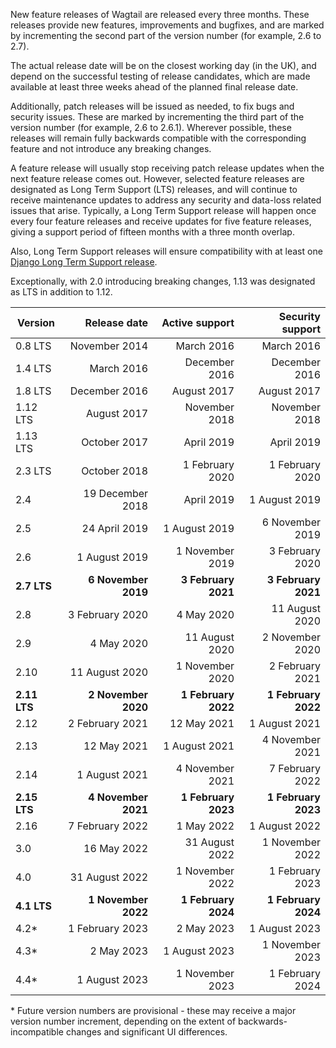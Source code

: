 New feature releases of Wagtail are released every three months. These releases provide new features, improvements and bugfixes, and are marked by incrementing the second part of the version number (for example, 2.6 to 2.7).

The actual release date will be on the closest working day (in the UK), and depend on the successful testing of release candidates, which are made available at least three weeks ahead of the planned final release date.

Additionally, patch releases will be issued as needed, to fix bugs and security issues. These are marked by incrementing the third part of the version number (for example, 2.6 to 2.6.1). Wherever possible, these releases will remain fully backwards compatible with the corresponding feature and not introduce any breaking changes.

A feature release will usually stop receiving patch release updates when the next feature release comes out. However, selected feature releases are designated as Long Term Support (LTS) releases, and will continue to receive maintenance updates to address any security and data-loss related issues that arise. Typically, a Long Term Support release will happen once every four feature releases and receive updates for five feature releases, giving a support period of fifteen months with a three month overlap.

Also, Long Term Support releases will ensure compatibility with at least one [Django Long Term Support release](https://www.djangoproject.com/download/#supported-versions).

Exceptionally, with 2.0 introducing breaking changes, 1.13 was designated as LTS in addition to 1.12.

| Version        | Release date           | Active support      | Security support |
| -------------- |-----------------------:| -------------------:| -------------------:|
| 0.8 LTS        | November 2014          | March 2016          | March 2016          |
| 1.4 LTS        | March 2016             | December 2016       | December 2016       |
| 1.8 LTS        | December 2016          | August 2017         | August 2017         |
| 1.12 LTS       | August 2017            | November 2018       | November 2018       |
| 1.13 LTS       | October 2017           | April 2019          | April 2019          |
| 2.3 LTS        | October 2018           | 1 February 2020     | 1 February 2020     |
| 2.4            | 19 December 2018       | April 2019          | 1 August 2019       |
| 2.5            | 24 April 2019          | 1 August 2019       | 6 November 2019     |
| 2.6            | 1 August 2019          | 1 November 2019     | 3 February 2020     |
| **2.7 LTS**    | **6 November 2019**    | **3 February 2021** | **3 February 2021** |
| 2.8            | 3 February 2020        | 4 May 2020          | 11 August 2020      |
| 2.9            | 4 May 2020             | 11 August 2020      | 2 November 2020     |
| 2.10           | 11 August 2020         | 1 November 2020     | 2 February 2021     |
| **2.11 LTS**   | **2 November 2020**    | **1 February 2022** | **1 February 2022** |
| 2.12           | 2 February 2021        | 12 May 2021         | 1 August 2021       |
| 2.13           | 12 May 2021            | 1 August 2021       | 4 November 2021     |
| 2.14           | 1 August 2021          | 4 November 2021     | 7 February 2022     |
| **2.15 LTS**   | **4 November 2021**    | **1 February 2023** | **1 February 2023** |
| 2.16           | 7 February 2022        | 1 May 2022          | 1 August 2022       |
| 3.0            | 16 May 2022            | 31 August 2022      | 1 November 2022     |
| 4.0            | 31 August 2022         | 1 November 2022     | 1 February 2023     |
| **4.1 LTS**    | **1 November 2022**    | **1 February 2024** | **1 February 2024** |
| 4.2*           | 1 February 2023        | 2 May 2023          | 1 August 2023       |
| 4.3*           | 2 May 2023             | 1 August 2023       | 1 November 2023     |
| 4.4*           | 1 August 2023          | 1 November 2023     | 1 February 2024     |

\* Future version numbers are provisional - these may receive a major version number increment, depending on the extent of backwards-incompatible changes and significant UI differences.